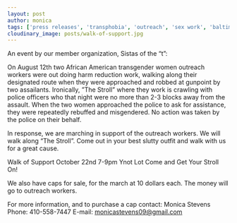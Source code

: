 ```yaml
---
layout: post
author: monica
tags: ['press releases', 'transphobia', 'outreach', 'sex work', 'baltimore']
cloudinary_image: posts/walk-of-support.jpg
---
```

An event by our member organization, Sistas of the “t”:
<!--more-->
On August 12th two African American transgender women outreach workers were out doing harm reduction work, walking along their designated route when they were approached and robbed at gunpoint by two assailants. Ironically, ”The Stroll” where they work is crawling with police officers who that night were no more than 2-3 blocks away from the assault. When the two women approached the police to ask for assistance, they were repeatedly rebuffed and misgendered. No action was taken by the police on their behalf.

In response, we are marching in support of the outreach workers. We will walk along “The Stroll”. Come out in your best slutty outfit and walk with us for a great cause.

Walk of Support
October 22nd
7-9pm
Ynot Lot
Come and Get Your Stroll On!

We also have caps for sale, for the march at 10 dollars each. The money will go to outreach workers.

For more information, and to purchase a cap contact:
Monica Stevens
Phone: 410-558-7447
E-mail: monicastevens09@gmail.com
